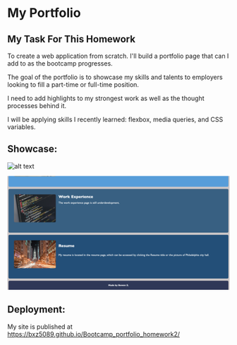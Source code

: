 # My Portfolio

## My Task For This Homework

To create a web application from scratch. I'll build a portfolio page that can I add to as the bootcamp progresses. 

The goal of the portfolio is to showcase my skills and talents to employers looking to fill a part-time or full-time position. 

I need to add highlights to my strongest work as well as the thought processes behind it. 

I will be applying skills I recently learned: flexbox, media queries, and CSS variables.

## Showcase:

![alt text](images/ScreenShot1.png)

![alt text](images/ScreenShot2.png)

## Deployment:

My site is published at https://bxz5089.github.io/Bootcamp_portfolio_homework2/

